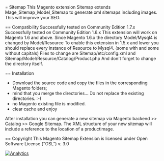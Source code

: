 = Sitemap
This Magento extension Sitemap extends Mage_Sitemap_Model_Sitemap to generate xml sitemaps including images. This will improve your SEO.

== Compatibility
Successfully tested on Community Edition 1.7.x
Successfully tested on Community Edition 1.6.x
This extension will work on Magento 1.6 and above.
Since Magento 1.6.x the directory Model/Mysql4 is changed by Model/Resource
To enable this extension in 1.5.x and lower you should replace every instance of Resource to Mysql4. (some with and some without capitals) Files to change are Sitemap/etc/config.xml and Sitemap/Model/Resource/Catalog/Product.php And don't forget to change the directory itself.

== Installation
* Download the source code and copy the files in the corresponding Magento folders; 
* mind that you merge the directories… Do not replace the existing directories. :-)
* no Magento existing file is modified.
* clear cache and enjoy 

After installation you can generate a new sitemap via Magento backend >> Catalog >> Google Sitemap. The XML structure of your new sitemap will include a reference to the location of a productimage. 

== Copyright
This Magento Sitemap Extension is licensed under Open Software License ("OSL") v. 3.0

[![Analytics](https://ga-beacon.appspot.com/UA-2000642-17/Sitemap/readme)](https://github.com/igrigorik/ga-beacon)
